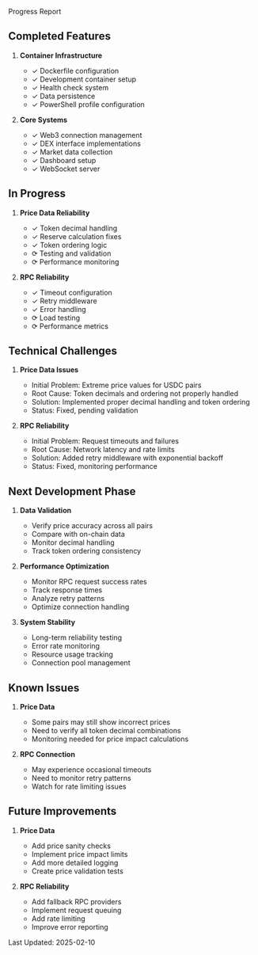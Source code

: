 Progress Report

## Completed Features
1. **Container Infrastructure**
   - ✓ Dockerfile configuration
   - ✓ Development container setup
   - ✓ Health check system
   - ✓ Data persistence
   - ✓ PowerShell profile configuration

2. **Core Systems**
   - ✓ Web3 connection management
   - ✓ DEX interface implementations
   - ✓ Market data collection
   - ✓ Dashboard setup
   - ✓ WebSocket server

## In Progress
1. **Price Data Reliability**
   - ✓ Token decimal handling
   - ✓ Reserve calculation fixes
   - ✓ Token ordering logic
   - ⟳ Testing and validation
   - ⟳ Performance monitoring

2. **RPC Reliability**
   - ✓ Timeout configuration
   - ✓ Retry middleware
   - ✓ Error handling
   - ⟳ Load testing
   - ⟳ Performance metrics

## Technical Challenges
1. **Price Data Issues**
   - Initial Problem: Extreme price values for USDC pairs
   - Root Cause: Token decimals and ordering not properly handled
   - Solution: Implemented proper decimal handling and token ordering
   - Status: Fixed, pending validation

2. **RPC Reliability**
   - Initial Problem: Request timeouts and failures
   - Root Cause: Network latency and rate limits
   - Solution: Added retry middleware with exponential backoff
   - Status: Fixed, monitoring performance

## Next Development Phase
1. **Data Validation**
   - Verify price accuracy across all pairs
   - Compare with on-chain data
   - Monitor decimal handling
   - Track token ordering consistency

2. **Performance Optimization**
   - Monitor RPC request success rates
   - Track response times
   - Analyze retry patterns
   - Optimize connection handling

3. **System Stability**
   - Long-term reliability testing
   - Error rate monitoring
   - Resource usage tracking
   - Connection pool management

## Known Issues
1. **Price Data**
   - Some pairs may still show incorrect prices
   - Need to verify all token decimal combinations
   - Monitoring needed for price impact calculations

2. **RPC Connection**
   - May experience occasional timeouts
   - Need to monitor retry patterns
   - Watch for rate limiting issues

## Future Improvements
1. **Price Data**
   - Add price sanity checks
   - Implement price impact limits
   - Add more detailed logging
   - Create price validation tests

2. **RPC Reliability**
   - Add fallback RPC providers
   - Implement request queuing
   - Add rate limiting
   - Improve error reporting

Last Updated: 2025-02-10
